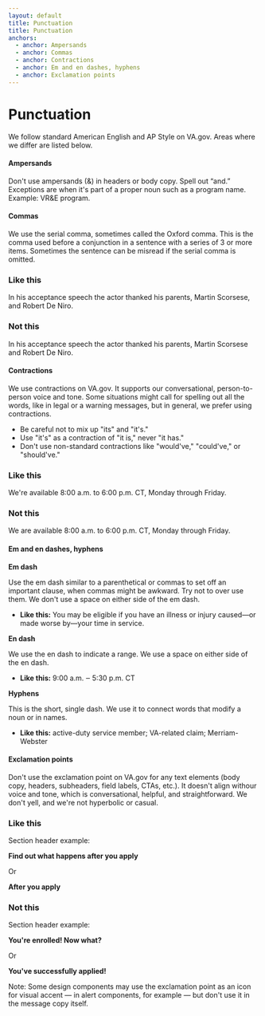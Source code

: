 ```yaml
---
layout: default
title: Punctuation
title: Punctuation
anchors:
  - anchor: Ampersands
  - anchor: Commas
  - anchor: Contractions
  - anchor: Em and en dashes, hyphens
  - anchor: Exclamation points
---
```


# Punctuation
We follow standard American English and AP Style on VA.gov. Areas where we differ are listed below.

#### Ampersands

Don't use ampersands (&) in headers or body copy. Spell out “and.” Exceptions are when it's part of a proper noun such as a program name. Example: VR&E program.

#### Commas

We use the serial comma, sometimes called the Oxford comma. This is the comma used before a conjunction in a sentence with a series of 3 or more items. Sometimes the sentence can be misread if the serial comma is omitted.


<div class="do-dont">
<div class="do-dont__do">
<h3 class="do-dont__heading">Like this</h3>
<div class="do-dont__content" markdown="1">

In his acceptance speech the actor thanked his parents, Martin Scorsese, and Robert De Niro.

</div>
</div>
<div class="do-dont__dont">
<h3 class="do-dont__heading">Not this</h3>
<div class="do-dont__content" markdown="1">

In his acceptance speech the actor thanked his parents, Martin Scorsese and Robert De Niro.

</div>
</div>
</div>





#### Contractions

We use contractions on VA.gov. It supports our conversational, person-to-person voice and tone. Some situations might call for spelling out all the words, like in legal or a warning messages, but in general, we prefer using contractions. 

- Be careful not to mix up "its" and "it's."
- Use "it's" as a contraction of "it is," never "it has." 
- Don't use non-standard contractions like "would've," "could've," or "should've."


<div class="do-dont">
<div class="do-dont__do">
<h3 class="do-dont__heading">Like this</h3>
<div class="do-dont__content" markdown="1">
We're available 8:00 a.m. to 6:00 p.m. CT, Monday through Friday. 

</div>
</div>
<div class="do-dont__dont">
<h3 class="do-dont__heading">Not this</h3>
<div class="do-dont__content" markdown="1">
We are available 8:00 a.m. to 6:00 p.m. CT, Monday through Friday.

</div>
</div>
</div>





#### Em and en dashes, hyphens

__Em dash__ 

Use the em dash similar to a parenthetical or commas to set off an important clause, when commas might be awkward. Try not to over use them. We don't use a space on either side of the em dash. 

- **Like this:** You may be eligible if you have an illness or injury caused&mdash;or made worse by&mdash;your time in service.

__En dash__ 

We use the en dash to indicate a range. We use a space on either side of the en dash.
- **Like this:** 9:00 a.m. ‒ 5:30 p.m. CT

__Hyphens__ 

This is the short, single dash. We use it to connect words that modify a noun or in names. 
- **Like this:** active-duty service member; VA-related claim; Merriam-Webster 





#### Exclamation points

Don't use the exclamation point on VA.gov for any text elements (body copy, headers, subheaders, field labels, CTAs, etc.). It doesn't align withour voice and tone, which is conversational, helpful, and straightforward. We don't yell, and we're not hyperbolic or casual.

<div class="do-dont">
<div class="do-dont__do">
<h3 class="do-dont__heading">Like this</h3>
<div class="do-dont__content" markdown="1">
Section header example:
  
__Find out what happens after you apply__

Or

__After you apply__

</div>
</div>
<div class="do-dont__dont">
<h3 class="do-dont__heading">Not this</h3>
<div class="do-dont__content" markdown="1">
Section header example:
  
__You're enrolled! Now what?__

Or

__You've successfully applied!__

</div>
</div>
</div>

Note: Some design components may use the exclamation point as an icon for visual accent — in alert components, for example — but don't use it in the message copy itself.
